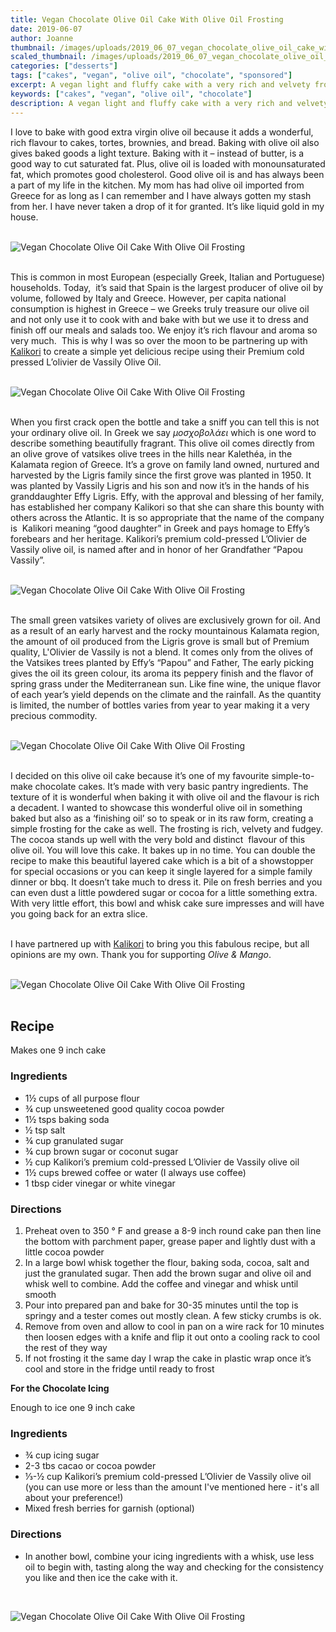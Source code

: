```yaml
---
title: Vegan Chocolate Olive Oil Cake With Olive Oil Frosting
date: 2019-06-07
author: Joanne
thumbnail: /images/uploads/2019_06_07_vegan_chocolate_olive_oil_cake_with_olive_oil_frosting_1.jpg
scaled_thumbnail: /images/uploads/2019_06_07_vegan_chocolate_olive_oil_cake_with_olive_oil_frosting_0.jpg
categories: ["desserts"]
tags: ["cakes", "vegan", "olive oil", "chocolate", "sponsored"]
excerpt: A vegan light and fluffy cake with a very rich and velvety frosting
keywords: ["cakes", "vegan", "olive oil", "chocolate"]
description: A vegan light and fluffy cake with a very rich and velvety frosting
---
```


I love to bake with good extra virgin olive oil because it adds a wonderful, rich flavour to cakes, tortes, brownies, and bread. Baking with olive oil also gives baked goods a light texture. Baking with it – instead of butter, is a good way to cut saturated fat. Plus, olive oil is loaded with monounsaturated fat, which promotes good cholesterol. Good olive oil is and has always been a part of my life in the kitchen. My mom has had olive oil imported from Greece for as long as I can remember and I have always gotten my stash from her. I have never taken a drop of it for granted. It’s like liquid gold in my house.
</br>
</br>

![Vegan Chocolate Olive Oil Cake With Olive Oil Frosting](/images/uploads/2019_06_07_vegan_chocolate_olive_oil_cake_with_olive_oil_frosting_2.jpg)
</br>
</br>

 This is common in most European (especially Greek, Italian and Portuguese) households. Today,  it’s said that Spain is the largest producer of olive oil by volume, followed by Italy and Greece. However, per capita national consumption is highest in Greece – we Greeks truly treasure our olive oil and not only use it to cook with and bake with but we use it to dress and finish off our meals and salads too. We enjoy it’s rich flavour and aroma so very much.  This is why I was so over the moon to be partnering up with <span class="highlight"><a rel="nofollow" href="http://kalikori.com/">Kalikori</a></span> to create a simple yet delicious recipe using their Premium cold pressed L’olivier de Vassily Olive Oil.
 </br>
</br>

![Vegan Chocolate Olive Oil Cake With Olive Oil Frosting](/images/uploads/2019_06_07_vegan_chocolate_olive_oil_cake_with_olive_oil_frosting_3.jpg)
</br>
</br>

When you first crack open the bottle and take a sniff you can tell this is not your ordinary olive oil. In Greek we say _μοσχοβολάει_ which is one word to describe something beautifully fragrant. This olive oil comes directly from an olive grove of vatsikes olive trees in the hills near Kalethéa, in the Kalamata region of Greece. It’s a grove on family land owned, nurtured and harvested by the Ligris family since the first grove was planted in 1950. It was planted by Vassily Ligris and his son and now it’s in the hands of his granddaughter Effy Ligris. Effy, with the approval and blessing of her family, has established her company Kalikori so that she can share this bounty with others across the Atlantic. It is so appropriate that the name of the company is  Kalikori meaning “good daughter” in Greek and pays homage to Effy’s forebears and her heritage. Kalikori’s premium cold-pressed L’Olivier de Vassily olive oil, is named after and in honor of her Grandfather “Papou Vassily”.
</br>
</br>

![Vegan Chocolate Olive Oil Cake With Olive Oil Frosting](/images/uploads/2019_06_07_vegan_chocolate_olive_oil_cake_with_olive_oil_frosting_4.jpg)
</br>
</br>

The small green vatsikes variety of olives are exclusively grown for oil. And as a result of an early harvest and the rocky mountainous Kalamata region, the amount of oil produced from the Ligris grove is small but of Premium quality, L'Olivier de Vassily is not a blend. It comes only from the olives of the Vatsikes trees planted by Effy’s “Papou” and Father, The early picking gives the oil its green colour, its aroma its peppery finish and the flavor of spring grass under the Mediterranean sun. Like fine wine, the unique flavor of each year’s yield depends on the climate and the rainfall. As the quantity is limited, the number of bottles varies from year to year making it a very precious commodity.
</br>
</br>

![Vegan Chocolate Olive Oil Cake With Olive Oil Frosting](/images/uploads/2019_06_07_vegan_chocolate_olive_oil_cake_with_olive_oil_frosting_5.jpg)
</br>
</br>

I decided on this olive oil cake because it’s one of my favourite simple-to-make chocolate cakes. It’s made with very basic pantry ingredients. The texture of it is wonderful when baking it with olive oil and the flavour is rich a decadent. I wanted to showcase this wonderful olive oil in something baked but also as a ‘finishing oil’ so to speak or in its raw form, creating a simple frosting for the cake as well. The frosting is rich, velvety and fudgey. The cocoa stands up well with the very bold and distinct  flavour of this olive oil. You will love this cake. It bakes up in no time. You can double the recipe to make this beautiful layered cake which is a bit of a showstopper for special occasions or you can keep it single layered for a simple family dinner or bbq. It doesn’t take much to dress it. Pile on fresh berries and you can even dust a little powdered sugar or cocoa for a little something extra. With very little effort, this bowl and whisk cake sure impresses and will have you going back for an extra slice.
</br>
</br>

I have partnered up with <span class="highlight"><a rel="nofollow" href="http://kalikori.com/">Kalikori</a></span> to bring you this fabulous recipe, but all opinions are my own. Thank you for supporting _Olive & Mango_.
</br>
</br>

![Vegan Chocolate Olive Oil Cake With Olive Oil Frosting](/images/uploads/2019_06_07_vegan_chocolate_olive_oil_cake_with_olive_oil_frosting_6.jpg)
</br>
</br>

## Recipe
Makes one 9 inch cake
</br>

### Ingredients

* <span itemprop="ingredients"> 1½ cups of all purpose flour</span>
* <span itemprop="ingredients"> ¾ cup unsweetened good quality cocoa powder</span>
* <span itemprop="ingredients"> 1½ tsps baking soda</span>
* <span itemprop="ingredients"> ½ tsp salt</span>
* <span itemprop="ingredients"> ¾ cup granulated sugar</span>
* <span itemprop="ingredients"> ¾ cup brown sugar or coconut sugar</span>
* <span itemprop="ingredients"> ½ cup Kalikori’s premium cold-pressed L’Olivier de Vassily olive oil</span>
* <span itemprop="ingredients"> 1½ cups brewed coffee or water (I always use coffee)</span>
* <span itemprop="ingredients"> 1 tbsp cider vinegar or white vinegar</span>

### Directions

1. Preheat oven to 350 ° F and grease a 8-9 inch round cake pan then line the bottom with parchment paper, grease paper and lightly dust with a little cocoa powder
2. In a large bowl whisk together the flour, baking soda, cocoa, salt and just the granulated sugar. Then add the brown sugar and olive oil and whisk well to combine. Add the coffee and vinegar and whisk until smooth
3. Pour into prepared pan and bake for 30-35 minutes until the top is springy and a tester comes out mostly clean. A few sticky crumbs is ok.
4. Remove from oven and allow to cool in pan on a wire rack for 10 minutes then loosen edges with a knife and flip it out onto a cooling rack to cool the rest of they way
5. If not frosting it the same day I wrap the cake in plastic wrap once it’s cool and store in the fridge until ready to frost 

__For the Chocolate Icing__

Enough to ice one 9 inch cake 
</br>

### Ingredients

* <span itemprop="ingredients">&frac34; cup icing sugar </span>
* <span itemprop="ingredients">2-3 tbs cacao or cocoa powder</span>
* <span itemprop="ingredients">&frac13;-&frac12; cup Kalikori’s premium cold-pressed L’Olivier de Vassily olive oil (you can use more or less than the amount I've mentioned here - it's all about your preference!)</span>
* <span itemprop="ingredients">Mixed fresh berries for garnish (optional) </span>

### Directions

* In another bowl, combine your icing ingredients with a whisk, use less oil to begin with, tasting along the way and checking for the consistency you like and then ice the cake with it.

</br>

![Vegan Chocolate Olive Oil Cake With Olive Oil Frosting](/images/uploads/2019_06_07_vegan_chocolate_olive_oil_cake_with_olive_oil_frosting_7.jpg)